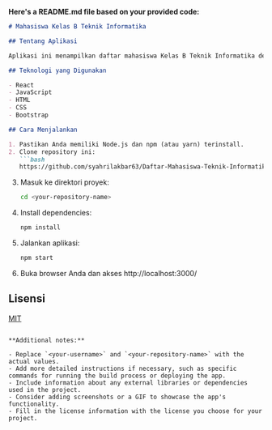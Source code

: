  **Here's a README.md file based on your provided code:**

```markdown
# Mahasiswa Kelas B Teknik Informatika

## Tentang Aplikasi

Aplikasi ini menampilkan daftar mahasiswa Kelas B Teknik Informatika dengan detail mereka. Pengguna dapat melihat informasi dasar setiap mahasiswa dalam daftar dan memilih salah satu untuk melihat detailnya, termasuk foto, nama, dan jurusan.

## Teknologi yang Digunakan

- React
- JavaScript
- HTML
- CSS
- Bootstrap

## Cara Menjalankan

1. Pastikan Anda memiliki Node.js dan npm (atau yarn) terinstall.
2. Clone repository ini:
   ```bash
   https://github.com/syahrilakbar63/Daftar-Mahasiswa-Teknik-Informatika-dengan-Detail.git
   ```
3. Masuk ke direktori proyek:
   ```bash
   cd <your-repository-name>
   ```
4. Install dependencies:
   ```bash
   npm install
   ```
5. Jalankan aplikasi:
   ```bash
   npm start
   ```
6. Buka browser Anda dan akses http://localhost:3000/

## Lisensi

[MIT](https://choosealicense.com/licenses/mit/)
```

**Additional notes:**

- Replace `<your-username>` and `<your-repository-name>` with the actual values.
- Add more detailed instructions if necessary, such as specific commands for running the build process or deploying the app.
- Include information about any external libraries or dependencies used in the project.
- Consider adding screenshots or a GIF to showcase the app's functionality.
- Fill in the license information with the license you choose for your project.
